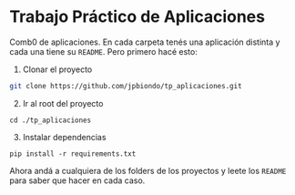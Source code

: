 # Trabajo Práctico de Aplicaciones
Comb0 de aplicaciones. En cada carpeta tenés una aplicación distinta y cada
una tiene su `README`. Pero primero hacé esto:
1. Clonar el proyecto
````bash
git clone https://github.com/jpbiondo/tp_aplicaciones.git
````
2. Ir al root del proyecto
````commandline
cd ./tp_aplicaciones
````
3. Instalar dependencias
````commandline
pip install -r requirements.txt
````
Ahora andá a cualquiera de los folders de los proyectos y
leete los `README` para saber que hacer en cada caso.